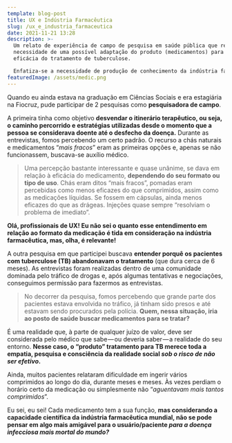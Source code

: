 ```yaml
---
template: blog-post
title: UX e Indústria Farmacêutica
slug: /ux_e_industria_farmaceutica
date: 2021-11-21 13:28
description: >-
  Um relato de experiência de campo de pesquisa em saúde pública que revelou a
  necessidade de uma possível adaptação do produto (medicamentos) para a
  eficácia do tratamento de tuberculose.

  Enfatiza-se a necessidade de produção de conhecimento da indústria farmacêutica considerando-se a experiência do usuário.
featuredImage: /assets/medic.png
---
```

Quando eu ainda estava na graduação em Ciências Sociais e era estagiária na Fiocruz, pude participar de 2 pesquisas como **pesquisadora de campo**.

A primeira tinha como objetivo **desvendar o itinerário terapêutico, ou seja, o caminho percorrido e estratégias utilizadas desde o momento que a pessoa se considerava doente até o desfecho da doença.** Durante as entrevistas, fomos percebendo um certo padrão. O recurso a chás naturais e medicamentos “*mais fracos*” eram as primeiras opções e, apenas se não funcionassem, buscava-se auxílio médico.

> Uma percepção bastante interessante e quase unânime, se dava em relação à eficácia do medicamento, **dependendo do seu formato ou tipo de uso**. Chás eram ditos “mais fracos”, pomadas eram percebidas como menos eficazes do que comprimidos, assim como as medicações líquidas. Se fossem em cápsulas, ainda menos eficazes do que as drágeas. Injeções quase sempre “resolviam o problema de imediato”.

**Olá, profissionais de UX! Eu não sei o quanto esse entendimento em relação ao formato da medicação é tida em consideração na indústria farmacêutica, mas, olha, é relevante!**

A outra pesquisa em que participei buscava **entender porquê os pacientes com tuberculose (TB) abandonavam o tratamento** (que dura cerca de 6 meses). As entrevistas foram realizadas dentro de uma comunidade dominada pelo tráfico de drogas e, após algumas tentativas e negociações, conseguimos permissão para fazermos as entrevistas.

> No decorrer da pesquisa, fomos percebendo que grande parte dos pacientes estava envolvida no tráfico, já tinham sido presos e até estavam sendo procurados pela polícia. **Quem, nessa situação, iria ao posto de saúde buscar medicamentos para se tratar?**

É uma realidade que, à parte de qualquer juízo de valor, deve ser considerada pelo médico que sabe — ou deveria saber — a realidade do seu entorno. **Nesse caso, o “produto” tratamento para TB merece toda a empatia, pesquisa e consciência da realidade social *sob o risco de não ser efetivo*.**

Ainda, muitos pacientes relataram dificuldade em ingerir vários comprimidos ao longo do dia, durante meses e meses. Às vezes perdiam o horário certo da medicação ou simplesmente não “*aguentavam mais tantos comprimidos*”.

Eu sei, eu sei! Cada medicamento tem a sua função, **mas considerando a capacidade científica da indústria farmacêutica mundial, não se pode pensar em algo mais amigável para o usuário/paciente *para a doença infecciosa mais mortal do mundo?***